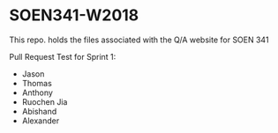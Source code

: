 # SOEN341-W2018
This repo. holds the files associated with the Q/A website for SOEN 341

Pull Request Test for Sprint 1: 
- Jason 
- Thomas
- Anthony
- Ruochen Jia
- Abishand
- Alexander 
